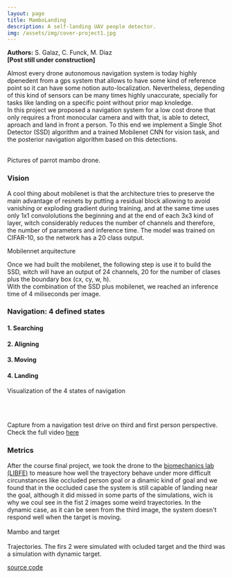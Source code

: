 ```yaml
---
layout: page
title: MamboLanding
description: A self-landing UAV people detector.
img: /assets/img/cover-project1.jpg
---
```

<b>Authors:</b> S. Galaz, C. Funck, M. Diaz  
<b>[Post still under construction]</b>

Almost every drone autonomous navigation system is today highly dpenedent from a gps system that allows to have some kind of reference point so it can have some notion auto-localization. Nevertheless, depending of this kind of sensors can be many times highly unaccurate, specially for tasks like landing on a specific point without prior map knoledge.  
In this project we proposed a navigation system for a low cost drone that only requires a front monocular camera and with that, is able to detect, aproach and land in front a person.
To this end we implement a Single Shot Detector (SSD) algorithm and a trained Mobilenet CNN for vision task, and the posterior navigation algorithm based on this detections.


<!---
    ---
    layout: page
    title: Project
    description: a project with a background image
    img: /assets/img/12.jpg
    ---
--->

<div class="img_row">
    <img class="col one left" src="{{ site.baseurl }}/assets/img/cover-project1.jpg" alt="" title="cover image"/>
    <!---<img class="col one left" src="{{ site.baseurl }}/assets/img/2.jpg" alt="" title="example image"/>--->
    <img class="col two left" src="{{ site.baseurl }}/assets/img/mambo.jpg" alt="" title="example image"/>
</div>
<div class="col three caption">
    Pictures of parrot mambo drone.  
</div>

<h3>Vision </h3>

A cool thing about mobilenet is that the architecture tries to preserve the main advantage of resnets by putting a residual block allowing to avoid vanishing or exploding gradient during training, and at the same time uses only 1x1 convololutions the beginning and at the end of each 3x3 kind of layer, witch  considerably reduces the number of channels and therefore, the number of parameters and inference time.
The model was trained on CIFAR-10, so the network has a 20 class output.

<div class="img-row">
    <img class="col four" src="{{ site.baseurl }}/assets/img/mobilenet.jpg" alt="" title="example image"/>
    <!---<img class="col one left" src="{{ site.baseurl }}/assets/img/11.jpg" alt="" title="example image"/>--->
</div>
<div class="col three caption">
    Mobilennet arquitecture
</div>

Once we had built the mobilenet, the following step is use it to build the SSD, witch will have an output of 24 channels, 20 for the number of clases plus the boundary box (cx, cy, w, h).  
With the combination of the SSD plus mobilenet, we reached an inference time of 4 miliseconds per image.

<h3>Navigation: 4 defined states </h3>

<h4>1. Searching</h4>

<h4>2. Aligning</h4>

<h4>3. Moving  </h4>

<h4>4. Landing</h4>

<div class="img_row">
    <img class="col three left" src="{{ site.baseurl }}/assets/img/secuencia.jpg" alt="" title="example image"/>
</div>


<div class="col three caption">
    Visualization of the 4 states of navigation
</div>

<br/><br/>

<div class="img_row">
    <img class="col three left" src="{{ site.baseurl }}/assets/img/Selection.jpg" alt="" title="example image"/>
</div>


<div class="col three caption">
    Capture from a navigation test drive on third and first person perspective. Check the full video <a href="https://www.youtube.com/watch?v=sV9nGOG_bL0" target="_blank">here</a>
</div>

<h3>Metrics</h3>
After the course final project, we took the drone to the <a href="https://www.uandes.cl/carrera/kinesiologia/investigacion/" target="_blank">biomechanics lab (LIBFE)</a> to measure how well the trayectory behave under more difficult circunstances like occluded person goal or a dinamic kind of goal and we found that in the occluded case the system is still capable of landing near the goal, although it did missed in some parts of the simulations, wich is why we coul see in the fist 2 images some weird trayectories.
In the dynamic case, as it can be seen from the third image, the system doesn't respond well when the target is moving.

<div class="img_row">
    <img class="col one left" src="{{ site.baseurl }}/assets/img/target.jpg" alt="" title="cover image"/>
    <!---<img class="col one left" src="{{ site.baseurl }}/assets/img/2.jpg" alt="" title="example image"/>--->
    <img class="col two left" src="{{ site.baseurl }}/assets/img/mambo.jpg" alt="" title="example image"/>
</div>
<div class="col three caption">
    Mambo and target  
</div>

<div class="img_row">
    <img class="col one left" src="{{ site.baseurl }}/assets/img/estatico_a.jpg" alt="" title="cover image"/>
    <img class="col one left" src="{{ site.baseurl }}/assets/img/estatico_c.jpg" alt="" title="example image"/>
    <img class="col one left" src="{{ site.baseurl }}/assets/img/dinamico.jpg" alt="" title="example image"/>
</div>
<div class="col three caption">
    Trajectories. The firs 2 were simulated with ocluded target and the third was a simulation with dynamic target. 
</div>

[source code](https://github.com/sigalaz/Drone-Autonomous-Landing)